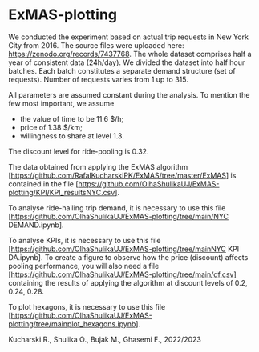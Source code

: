 # ExMAS-plotting

We conducted the experiment based on actual trip requests in New York City from 2016. The source files were uploaded here: https://zenodo.org/records/7437768. 
The whole dataset comprises half a year of consistent data (24h/day). We divided the dataset into half hour batches. Each batch constitutes a separate demand structure (set of requests). Number of requests varies from 1 up to 315.

All parameters are assumed constant during the analysis. To mention the few most important, we assume 
- the value of time to be 11.6 $/h; 
- price of 1.38 $/km; 
- willingness to share at level 1.3. 

The discount level for ride-pooling is 0.32. 

The data obtained from applying the ExMAS algorithm [https://github.com/RafalKucharskiPK/ExMAS/tree/master/ExMAS] is contained in the file [https://github.com/OlhaShulikaUJ/ExMAS-plotting/KPI/KPI_resultsNYC.csv].

To analyse ride-hailing trip demand, it is necessary to use this file [https://github.com/OlhaShulikaUJ/ExMAS-plotting/tree/main/NYC DEMAND.ipynb].

To analyse KPIs, it is necessary to use this file [https://github.com/OlhaShulikaUJ/ExMAS-plotting/tree/mainNYC KPI DA.ipynb]. To create a figure to observe how the price (discount) affects pooling performance, you will also need a file [https://github.com/OlhaShulikaUJ/ExMAS-plotting/tree/main/df.csv] containing the results of applying the algorithm at discount levels of 0.2, 0.24, 0.28.

To plot hexagons, it is necessary to use this file [https://github.com/OlhaShulikaUJ/ExMAS-plotting/tree/mainplot_hexagons.ipynb].

Kucharski R., Shulika O., Bujak M., Ghasemi F., 2022/2023
